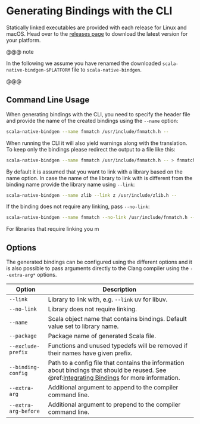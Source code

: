 # Generating Bindings with the CLI

Statically linked executables are provided with each release for Linux and macOS. Head over to the [releases page] to download the latest version for your platform.

 [releases page]: https://github.com/kornilova-l/scala-native-bindgen/releases

@@@ note

In the following we assume you have renamed the downloaded `scala-native-bindgen-$PLATFORM` file to `scala-native-bindgen`.

@@@

## Command Line Usage

When generating bindings with the CLI, you need to specify the header file and provide the name of the created bindings using the `--name` option:

```sh
scala-native-bindgen --name fnmatch /usr/include/fnmatch.h --
```

When running the CLI it will also yield warnings along with the translation. To keep only the bindings please redirect the output to a file like this:

```sh
scala-native-bindgen --name fnmatch /usr/include/fnmatch.h -- > fnmatch.scala
```

By default it is assumed that you want to link with a library based on the name option.
In case the name of the library to link with is different from the binding name provide the library name using `--link`:

```sh
scala-native-bindgen --name zlib --link z /usr/include/zlib.h --
```

If the binding does not require any linking, pass `--no-link`:

```sh
scala-native-bindgen --name fnmatch --no-link /usr/include/fnmatch.h --
```

For libraries that require linking you m

## Options

The generated bindings can be configured using the different options and it is also possible to pass arguments directly to the Clang compiler using the `--extra-arg*` options.

| Option               | Description
|----------------------|---------------------------------------------------------------------------------|
| `--link`             | Library to link with, e.g. `--link` uv for libuv.
| `--no-link`          | Library does not require linking.
| `--name`             | Scala object name that contains bindings. Default value set to library name.
| `--package`          | Package name of generated Scala file.
| `--exclude-prefix`   | Functions and unused typedefs will be removed if their names have given prefix.
| `--binding-config`   | Path to a config file that contains the information about bindings that should be reused. See @ref:[Integrating Bindings](integrating-bindings.md) for more information.
| `--extra-arg`        | Additional argument to append to the compiler command line.
| `--extra-arg-before` | Additional argument to prepend to the compiler command line.
